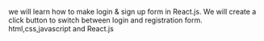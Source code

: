  we will learn how to make login & sign up form in React.js. We will create a click button to switch between login and registration form. html,css,javascript and React.js
